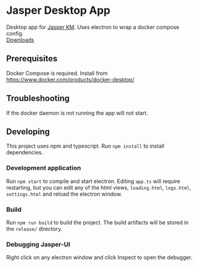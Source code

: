 # Jasper Desktop App
Desktop app for [Jasper KM](https://github.com/cjmalloy/jasper). Uses electron to wrap a docker compose config.  
[Downloads](https://github.com/cjmalloy/jasper-app/releases/latest)

## Prerequisites
Docker Compose is required. Install from https://www.docker.com/products/docker-desktop/

## Troubleshooting
If the docker daemon is not running the app will not start.

## Developing
This project uses npm and typescript. Run `npm install` to install dependencies.

### Development application

Run `npm start` to compile and start electron. Editing `app.ts` will require restarting, but you can edit any of the html views,
`loading.html`, `logs.html`, `settings.html` and reload the electron window.

### Build

Run `npm run build` to build the project. The build artifacts will be stored in the `release/` directory.

### Debugging Jasper-UI

Right click on any electron window and click Inspect to open the debugger.
